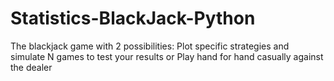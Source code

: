 # Statistics-BlackJack-Python
The blackjack game with 2 possibilities: Plot specific strategies and simulate N games to test your results or Play hand for hand casually against the dealer
